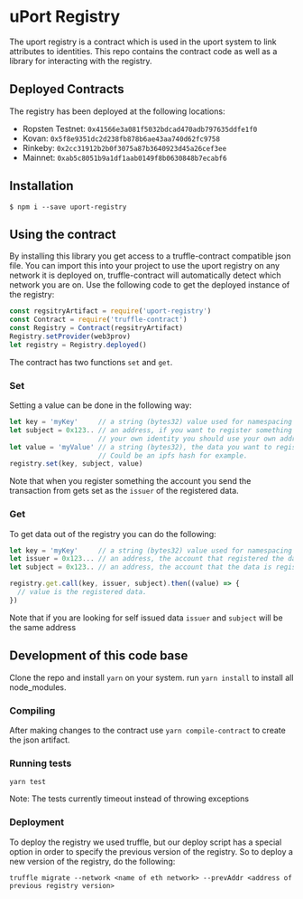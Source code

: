 # uPort Registry
The uport registry is a contract which is used in the uport system to link attributes to identities. This repo contains the contract code as well as a library for interacting with the registry.

## Deployed Contracts

The registry has been deployed at the following locations:

- Ropsten Testnet: `0x41566e3a081f5032bdcad470adb797635ddfe1f0`
- Kovan:           `0x5f8e9351dc2d238fb878b6ae43aa740d62fc9758`
- Rinkeby:          `0x2cc31912b2b0f3075a87b3640923d45a26cef3ee`
- Mainnet:         `0xab5c8051b9a1df1aab0149f8b0630848b7ecabf6`

## Installation
```
$ npm i --save uport-registry
```

## Using the contract
By installing this library you get access to a truffle-contract compatible json file. You can import this into your project to use the uport registry on any network it is deployed on, truffle-contract will automatically detect which network you are on.
Use the following code to get the deployed instance of the registry:
```javascript
const regsitryArtifact = require('uport-registry')
const Contract = require('truffle-contract')
const Registry = Contract(regsitryArtifact)
Registry.setProvider(web3prov)
let registry = Registry.deployed()
```

The contract has two functions `set` and `get`.

### Set
Setting a value can be done in the following way:
```javascript
let key = 'myKey'     // a string (bytes32) value used for namespacing
let subject = 0x123.. // an address, if you want to register something to
                      // your own identity you should use your own address.
let value = 'myValue' // a string (bytes32), the data you want to register.
                      // Could be an ipfs hash for example.
registry.set(key, subject, value)
```
Note that when you register something the account you send the transaction from gets set as the `issuer` of the registered data.

### Get
To get data out of the registry you can do the following:
```javascript
let key = 'myKey'     // a string (bytes32) value used for namespacing
let issuer = 0x123... // an address, the account that registered the data
let subject = 0x123.. // an address, the account that the data is registered to

registry.get.call(key, issuer, subject).then((value) => {
  // value is the registered data.
})
```
Note that if you are looking for self issued data `issuer` and `subject` will be the same address


## Development of this code base
Clone the repo and install `yarn` on your system.
run `yarn install` to install all node_modules.

### Compiling
After making changes to the contract use `yarn compile-contract` to create the json artifact.

### Running tests
```
yarn test
```
Note: The tests currently timeout instead of throwing exceptions

### Deployment
To deploy the registry we used truffle, but our deploy script has a special option in order to specify the previous version of the registry. So to deploy a new version of the registry, do the following:
```
truffle migrate --network <name of eth network> --prevAddr <address of previous registry version>
```
